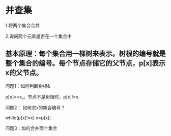 # 并查集
1.将两个集合合并

2.询问两个元素是否在一个集合中
## 基本原理：每个集合用一棵树来表示。树根的编号就是整个集合的编号。每个节点存储它的父节点，p[x]表示x的父节点。
问题1：如何判断树根&

p[x]==x,。节点不是树根时，p[x]!=x.

问题2： 如何求x的集合编号？

while(p[x]!=x) x=p[x];

问题3：如何合并两个集合
